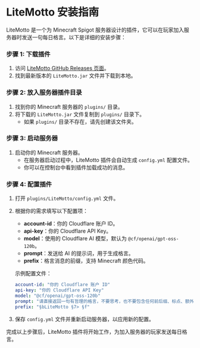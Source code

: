 # LiteMotto 安装指南

LiteMotto 是一个为 Minecraft Spigot 服务器设计的插件，它可以在玩家加入服务器时发送一句每日格言。以下是详细的安装步骤：

### 步骤 1: 下载插件

1. 访问 [LiteMotto GitHub Releases 页面](https://github.com/baicaizhale/LiteMotto/releases)。
2. 找到最新版本的 `LiteMotto.jar` 文件并下载到本地。

### 步骤 2: 放入服务器插件目录

1. 找到你的 Minecraft 服务器的 `plugins/` 目录。
2. 将下载的 `LiteMotto.jar` 文件复制到 `plugins/` 目录下。
    - 如果 `plugins/` 目录不存在，请先创建该文件夹。

### 步骤 3: 启动服务器

1. 启动你的 Minecraft 服务器。
    - 在服务器启动过程中，LiteMotto 插件会自动生成 `config.yml` 配置文件。
    - 你可以在控制台中看到插件加载成功的消息。

### 步骤 4: 配置插件

1. 打开 `plugins/LiteMotto/config.yml` 文件。
2. 根据你的需求填写以下配置项：
    - **account-id**：你的 Cloudflare 账户 ID。
    - **api-key**：你的 Cloudflare API Key。
    - **model**：使用的 Cloudflare AI 模型，默认为 `@cf/openai/gpt-oss-120b`。
    - **prompt**：发送给 AI 的提示词，用于生成格言。
    - **prefix**：格言消息的前缀，支持 Minecraft 颜色代码。

   示例配置文件：
   ```yaml
   account-id: "你的 Cloudflare 账户 ID"
   api-key: "你的 Cloudflare API Key"
   model: "@cf/openai/gpt-oss-120b"
   prompt: "请直接返回一句有哲理的格言，不要思考，也不要包含任何前后缀、标点、额外的文字或解释。"
   prefix: "§bLiteMotto §7> §f"
   ```
3. 保存 `config.yml` 文件并重新启动服务器，以应用新的配置。

完成以上步骤后，LiteMotto 插件将开始工作，为加入服务器的玩家发送每日格言。
